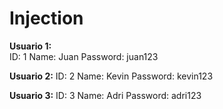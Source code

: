 # Injection

**Usuario 1:**<br>
ID: 1
Name: Juan
Password: juan123

**Usuario 2:**
ID: 2
Name: Kevin
Password: kevin123

**Usuario 3:**
ID: 3
Name: Adri
Password: adri123
